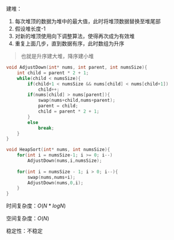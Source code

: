 

建堆：

1. 每次堆顶的数据为堆中的最大值，此时将堆顶数据替换至堆尾部
2. 假设堆长度-1
3. 对新的堆顶使用向下调整算法，使得再次成为有效堆
4. 重复上面几步，直到数据有序，此时数组为升序

> 也就是升序建大堆，降序建小堆

```c
void AdjustDown(int* nums, int parent, int numsSize){
    int child = parent * 2 + 1;
    while(child < numsSize){
        if(child+1 < numsSize && nums[child] < nums[child+1])
            child++;
        if(nums[child] > nums[parent]){
            swap(nums+child,nums+parent);
            parent = child;
            child = parent * 2 + 1;
        }
        else
            break;
    }
}

void HeapSort(int* nums, int numsSize){
    for(int i = numsSize-1; i >= 0; i--)
        AdjustDown(nums,i,numsSize);
    
    for(int i = numsSize - 1; i > 0; i--){
        swap(nums,nums+i);
        AdjustDown(nums,0,i);
    }
}
```

时间复杂度：$O(N*logN)$

空间复杂度：$O(N)$

稳定性：不稳定